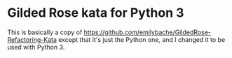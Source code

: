 # Gilded Rose kata for Python 3

This is basically a copy of https://github.com/emilybache/GildedRose-Refactoring-Kata
except that it's just the Python one, and I changed it to be used with Python 3.

